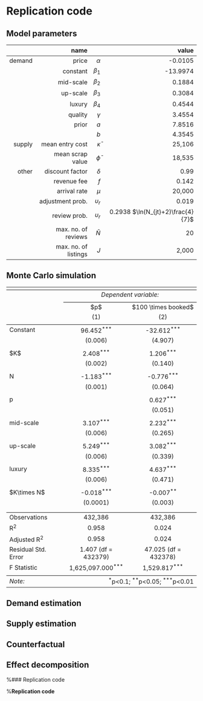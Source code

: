 # Replication code

## Model parameters

|  | name |            |  value |
| ---: | ---: | ---------: | ------: |
| demand | price | $\alpha$ | -0.0105 |
|| constant | $\beta_1$ | -13.9974 |
|| mid-scale | $\beta_2$ | 0.1884 |
|| up-scale | $\beta_3$ | 0.3084 |
|| luxury | $\beta_4$ | 0.4544 |
|| quality | $\gamma$ | 3.4554 |
|| prior | $a$ | 7.8516 |
||  | $b$ | 4.3545 |
| supply | mean entry cost | $\bar \kappa$ | 25,106 |
|| mean scrap value | $\bar \phi$ | 18,535 |
| other | discount factor | $\delta$ | 0.99 |
|  | revenue fee | $f$ | 0.142 |
|  | arrival rate | $\mu$ | 20,000 |
|  | adjustment prob. | $\upsilon_r$ | 0.019 |
|  | review prob. | $\upsilon_r$ | 0.2938 $\ln(N_{jt}+2)\frac{4}{7}$ |
|  | max. no. of reviews | $\bar N$ | 20 |
|  | max. no. of listings | $J$ | 2,000 |

## Monte Carlo simulation

<table style="text-align:center"><tr><td colspan="3" style="border-bottom: 1px solid black"></td></tr><tr><td style="text-align:left"></td><td colspan="2"><em>Dependent variable:</em></td></tr>
<tr><td></td><td colspan="2" style="border-bottom: 1px solid black"></td></tr>
<tr><td style="text-align:left"></td><td>$p$</td><td>$100 \times booked$</td></tr>
<tr><td style="text-align:left"></td><td>(1)</td><td>(2)</td></tr>
<tr><td colspan="3" style="border-bottom: 1px solid black"></td></tr>
<tr><td style="text-align:left">Constant</td><td>96.452<sup>***</sup></td><td>-32.612<sup>***</sup></td></tr>
<tr><td style="text-align:left"></td><td>(0.006)</td><td>(4.907)</td></tr>
<tr><td style="text-align:left"></td><td></td><td></td></tr>
<tr><td style="text-align:left">$K$</td><td>2.408<sup>***</sup></td><td>1.206<sup>***</sup></td></tr>
<tr><td style="text-align:left"></td><td>(0.002)</td><td>(0.140)</td></tr>
<tr><td style="text-align:left"></td><td></td><td></td></tr>
<tr><td style="text-align:left">N</td><td>-1.183<sup>***</sup></td><td>-0.776<sup>***</sup></td></tr>
<tr><td style="text-align:left"></td><td>(0.001)</td><td>(0.064)</td></tr>
<tr><td style="text-align:left"></td><td></td><td></td></tr>
<tr><td style="text-align:left">p</td><td></td><td>0.627<sup>***</sup></td></tr>
<tr><td style="text-align:left"></td><td></td><td>(0.051)</td></tr>
<tr><td style="text-align:left"></td><td></td><td></td></tr>
<tr><td style="text-align:left">mid-scale</td><td>3.107<sup>***</sup></td><td>2.232<sup>***</sup></td></tr>
<tr><td style="text-align:left"></td><td>(0.006)</td><td>(0.265)</td></tr>
<tr><td style="text-align:left"></td><td></td><td></td></tr>
<tr><td style="text-align:left">up-scale</td><td>5.249<sup>***</sup></td><td>3.082<sup>***</sup></td></tr>
<tr><td style="text-align:left"></td><td>(0.006)</td><td>(0.339)</td></tr>
<tr><td style="text-align:left"></td><td></td><td></td></tr>
<tr><td style="text-align:left">luxury</td><td>8.335<sup>***</sup></td><td>4.637<sup>***</sup></td></tr>
<tr><td style="text-align:left"></td><td>(0.006)</td><td>(0.471)</td></tr>
<tr><td style="text-align:left"></td><td></td><td></td></tr>
<tr><td style="text-align:left">$K\times N$</td><td>-0.018<sup>***</sup></td><td>-0.007<sup>**</sup></td></tr>
<tr><td style="text-align:left"></td><td>(0.0001)</td><td>(0.003)</td></tr>
<tr><td style="text-align:left"></td><td></td><td></td></tr>
<tr><td colspan="3" style="border-bottom: 1px solid black"></td></tr><tr><td style="text-align:left">Observations</td><td>432,386</td><td>432,386</td></tr>
<tr><td style="text-align:left">R<sup>2</sup></td><td>0.958</td><td>0.024</td></tr>
<tr><td style="text-align:left">Adjusted R<sup>2</sup></td><td>0.958</td><td>0.024</td></tr>
<tr><td style="text-align:left">Residual Std. Error</td><td>1.407 (df = 432379)</td><td>47.025 (df = 432378)</td></tr>
<tr><td style="text-align:left">F Statistic</td><td>1,625,097.000<sup>***</sup></td><td>1,529.817<sup>***</sup></td></tr>
<tr><td colspan="3" style="border-bottom: 1px solid black"></td></tr><tr><td style="text-align:left"><em>Note:</em></td><td colspan="2" style="text-align:right"><sup>*</sup>p<0.1; <sup>**</sup>p<0.05; <sup>***</sup>p<0.01</td></tr>
</table>

## Demand estimation

## Supply estimation

## Counterfactual

## Effect decomposition

%### Replication code

%**Replication code**
